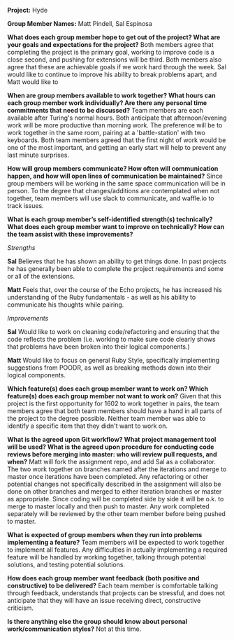 **Project:** Hyde

**Group Member Names:** Matt Pindell, Sal Espinosa

**What does each group member hope to get out of the project? What are your goals and expectations for the project?**
Both members agree that completing the project is the primary goal, working to improve code is a close second, and pushing for extensions will be third. Both members also agree that these are achievable goals if we work hard through the week.
Sal would like to continue to improve his ability to break problems apart, and Matt would like to

**When are group members available to work together? What hours can each group member work individually? Are there any personal time commitments that need to be discussed?**
Team members are each available after Turing's normal hours. Both anticipate that afternoon/evening work will be more productive than morning work. The preference will be to work together in the same room, pairing at a 'battle-station' with two keyboards. Both team members agreed that the first night of work would be one of the most important, and getting an early start will help to prevent any last minute surprises.

**How will group members communicate? How often will communication happen, and how will open lines of communication be maintained?**
Since group members will be working in the same space communication will be in person. To the degree that changes/additions are contemplated when not together, team members will use slack to communicate, and waffle.io to track issues.

**What is each group member’s self-identified strength(s) technically? What does each group member want to improve on technically? How can the team assist with these improvements?**

*Strengths*

**Sal** Believes that he has shown an ability to get things done. In past projects he has generally been able to complete the project requirements and some or all of the extensions.

**Matt** Feels that, over the course of the Echo projects, he has  increased his understanding of the Ruby fundamentals - as well as his ability to communicate his thoughts while pairing.

*Improvements*

**Sal** Would like to work on cleaning code/refactoring and ensuring that the code reflects the problem (i.e. working to make sure code clearly shows that problems have been broken into their logical components.)

**Matt** Would like to focus on general Ruby Style, specifically implementing suggestions from POODR, as well as breaking methods down into their logical components.

**Which feature(s) does each group member want to work on? Which feature(s) does each group member not want to work on?**
Given that this project is the first opportunity for 1602 to work together in pairs, the team members agree that both team members should have a hand in all parts of the project to the degree possible. Neither team member was able to identify a specific item that they didn't want to work on.

**What is the agreed upon Git workflow? What project management tool will be used? What is the agreed upon procedure for conducting code reviews before merging into master: who will review pull requests, and when?**
Matt will fork the assignment repo, and add Sal as a collaborator. The two work together on branches named after the iterations and merge to master once iterations have been completed. Any refactoring or other potential changes not specifically described in the assignment will also be done on other branches and merged to either iteration branches or master as appropriate. Since coding will be completed side by side it will be o.k. to merge to master locally and then push to master. Any work completed separately will be reviewed by the other team member before being pushed to master.

**What is expected of group members when they run into problems implementing a feature?**
Team members will be expected to work together to implement all features. Any difficulties in actually implementing a required feature will be handled by working together, talking through potential solutions, and testing potential solutions.

**How does each group member want feedback (both positive and constructive) to be delivered?**
Each team member is comfortable talking through feedback, understands that projects can be stressful, and does not anticipate that they will have an issue receiving direct, constructive criticism.

**Is there anything else the group should know about personal work/communication styles?**
Not at this time.
